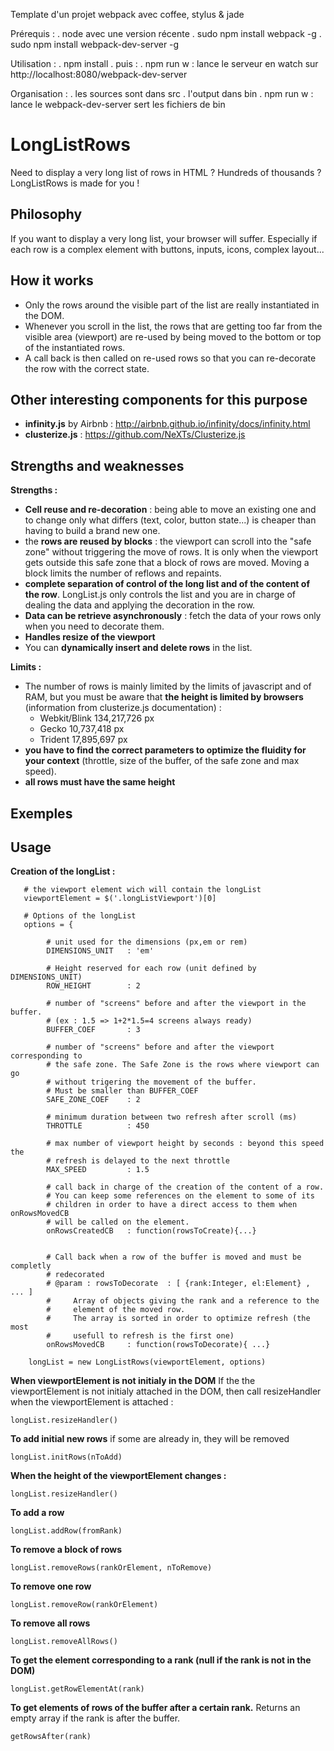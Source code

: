 Template d'un projet webpack avec coffee, stylus & jade


Prérequis :
    . node avec une version récente
    . sudo npm install webpack -g
    . sudo npm install webpack-dev-server -g

Utilisation :
    . npm install
    . puis :
        . npm run w      : lance le serveur en watch sur http://localhost:8080/webpack-dev-server

Organisation :
    . les sources sont dans src
    . l'output dans bin
    . npm run w : lance le webpack-dev-server sert les fichiers de bin




# LongListRows
Need to display a very long list of rows in HTML ? Hundreds of thousands ?
LongListRows is made for you !

## Philosophy
If you want to display a very long list, your browser will suffer. Especially if each row is a complex element with buttons, inputs, icons, complex layout...

## How it works
 - Only the rows around the visible part of the list are really instantiated in the DOM.
 - Whenever you scroll in the list, the rows that are getting too far from the visible area (viewport) are re-used by being moved to the bottom or top of the instantiated rows.
 - A call back is then called on re-used rows so that you can re-decorate the row with the correct state.

## Other interesting components for this purpose

 - **infinity.js** by Airbnb : http://airbnb.github.io/infinity/docs/infinity.html
 - **clusterize.js** : https://github.com/NeXTs/Clusterize.js

## Strengths and weaknesses
**Strengths :**

- **Cell reuse and re-decoration** : being able to move an existing one and to change only what differs (text, color, button state...) is cheaper than having to build a brand new one.
- the **rows are reused by blocks** : the viewport can scroll into the "safe zone" without triggering the move of rows. It is only when the viewport gets outside this safe zone that a block of rows are moved. Moving a block limits the number of reflows and repaints.
- **complete separation of control of the long list and of the content of the row**. LongList.js only controls the list and you are in charge of dealing the data and applying the decoration in the row.
- **Data can be retrieve asynchronously** : fetch the data of your rows only when you need to decorate them.
- **Handles resize of the viewport**
- You can **dynamically insert and delete rows** in the list.

**Limits :**

- The number of rows is mainly limited by the limits of javascript and of RAM, but you must be aware that **the height is limited by browsers** (information from clusterize.js documentation)  :
  - Webkit/Blink 134,217,726 px
  - Gecko 10,737,418 px
  - Trident 17,895,697 px
- **you have to find the correct parameters to optimize the fluidity for your context** (throttle, size of the buffer, of the safe zone and max speed).
- **all rows must have the same height**

## Exemples

## Usage

**Creation of the longList :**

       # the viewport element wich will contain the longList
       viewportElement = $('.longListViewport')[0]

       # Options of the longList
       options = {

            # unit used for the dimensions (px,em or rem)
            DIMENSIONS_UNIT   : 'em'

            # Height reserved for each row (unit defined by DIMENSIONS_UNIT)
            ROW_HEIGHT        : 2

            # number of "screens" before and after the viewport in the buffer.
            # (ex : 1.5 => 1+2*1.5=4 screens always ready)
            BUFFER_COEF       : 3

            # number of "screens" before and after the viewport corresponding to
            # the safe zone. The Safe Zone is the rows where viewport can go
            # without trigering the movement of the buffer.
            # Must be smaller than BUFFER_COEF
            SAFE_ZONE_COEF    : 2

            # minimum duration between two refresh after scroll (ms)
            THROTTLE          : 450

            # max number of viewport height by seconds : beyond this speed the
            # refresh is delayed to the next throttle
            MAX_SPEED         : 1.5

            # call back in charge of the creation of the content of a row.
            # You can keep some references on the element to some of its
            # children in order to have a direct access to them when onRowsMovedCB
            # will be called on the element.
            onRowsCreatedCB   : function(rowsToCreate){...}


            # Call back when a row of the buffer is moved and must be completly
            # redecorated
            # @param : rowsToDecorate  : [ {rank:Integer, el:Element} , ... ]
            #     Array of objects giving the rank and a reference to the
            #     element of the moved row.
            #     The array is sorted in order to optimize refresh (the most
            #     usefull to refresh is the first one)
            onRowsMovedCB     : function(rowsToDecorate){ ...}

        longList = new LongListRows(viewportElement, options)

**When viewportElement is not initialy in the DOM**
If the the viewportElement is not initialy attached in the DOM, then call
resizeHandler when the viewportElement is attached :

    longList.resizeHandler()

**To add initial new rows**
if some are already in, they will be removed

    longList.initRows(nToAdd)

**When the height of the viewportElement changes :**

    longList.resizeHandler()

**To add a row**

    longList.addRow(fromRank)

**To remove a block of rows**

    longList.removeRows(rankOrElement, nToRemove)

**To remove one row**

    longList.removeRow(rankOrElement)

**To remove all rows**

    longList.removeAllRows()

**To get the element corresponding to a rank (null if the rank is not in the DOM)**

    longList.getRowElementAt(rank)

**To get elements of rows of the buffer after a certain rank.**
Returns an empty array if the rank is after the buffer.

    getRowsAfter(rank)
